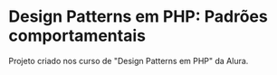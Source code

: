 # Design Patterns em PHP: Padrões comportamentais

Projeto criado nos curso de "Design Patterns em PHP" da Alura.
